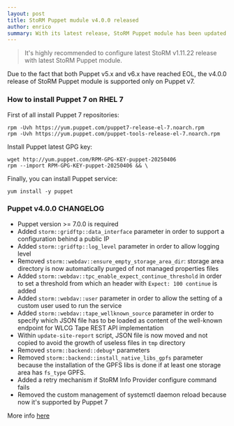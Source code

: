 ```yaml
---
layout: post
title: StoRM Puppet mudule v4.0.0 released
author: enrico
summary: With its latest release, StoRM Puppet module has been updated to Puppet v7
---
```


> It's highly recommended to configure latest StoRM v1.11.22 release with latest StoRM Puppet module.

Due to the fact that both Puppet v5.x and v6.x have reached EOL, the v4.0.0 release of StoRM Puppet module is supported only on Puppet v7.

### How to install Puppet 7 on RHEL 7

First of all install Puppet 7 repositories:

```
rpm -Uvh https://yum.puppet.com/puppet7-release-el-7.noarch.rpm
rpm -Uvh https://yum.puppet.com/puppet-tools-release-el-7.noarch.rpm
```

Install Puppet latest GPG key:

```
wget http://yum.puppet.com/RPM-GPG-KEY-puppet-20250406
rpm --import RPM-GPG-KEY-puppet-20250406 && \
```

Finally, you can install Puppet service:

```
yum install -y puppet
```

### Puppet v4.0.0 CHANGELOG

- Puppet version >= 7.0.0 is required
- Added `storm::gridftp::data_interface` parameter in order to support a configuration behind a public IP
- Added `storm::gridftp::log_level` parameter in order to allow logging level
- Removed `storm::webdav::ensure_empty_storage_area_dir`: storage area directory is now automatically purged of not managed properties files
- Added `storm::webdav::tpc_enable_expect_continue_threshold` in order to set a threshold from which an header with `Expect: 100 continue` is added
- Added `storm::webdav::user` parameter in order to allow the setting of a custom user used to run the service
- Added `storm::webdav::tape_wellknown_source` parameter in order to specify which JSON file has to be loaded as content of the well-known endpoint for WLCG Tape REST API implementation
- Within `update-site-report` script, JSON file is now moved and not copied to avoid the growth of useless files in `tmp` directory
- Removed `storm::backend::debug*` parameters
- Removed `storm::backend::install_native_libs_gpfs` parameter because the installation of the GPFS libs is done if at least one storage area has `fs_type` GPFS.
- Added a retry mechanism if StoRM Info Provider configure command fails
- Removed the custom management of systemctl daemon reload because now it's supported by Puppet 7

More info [here](https://forge.puppet.com/modules/cnafsd/storm/changelog)